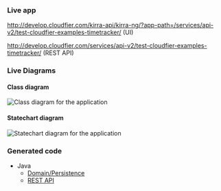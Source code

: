 ### Live app

http://develop.cloudfier.com/kirra-api/kirra-ng/?app-path=/services/api-v2/test-cloudfier-examples-timetracker/ (UI)

http://develop.cloudfier.com/services/api-v2/test-cloudfier-examples-timetracker/ (REST API)


### Live Diagrams

#### Class diagram

![Class diagram for the application](https://develop.cloudfier.com/services/diagram/test-cloudfier-examples-timetracker/package/timetracker.uml?showClassifierCompartments=Always&showStaticFeatures=true&showClasses=true&showAssociationEndName=false&showAttributes=true&showOperations=true&showComments=true&showParameters=true&showAssociationEndMultiplicity=true&showMinimumVisibility=Public&showFeatureVisibility=false&showParameterNames=false&showDerivedElements=false&showAssociationName=true)

#### Statechart diagram

![Statechart diagram for the application](https://develop.cloudfier.com/services/diagram/test-cloudfier-examples-timetracker/package/timetracker.uml?showStateMachines=true)

### Generated code

* Java
  * [Domain/Persistence](https://textuml.ci.cloudbees.com/job/codegen-examples-JEE/ws/jee/timetracker/gen/src/main/java/timetracker/)
  * [REST API](https://textuml.ci.cloudbees.com/job/codegen-examples-JEE/ws/jee/timetracker/gen/src/main/java/resource/timetracker/)
